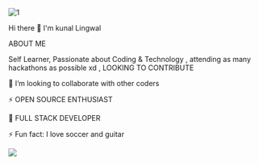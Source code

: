 
![1](https://user-images.githubusercontent.com/72959655/137020444-b901c4fd-df80-4384-96e3-0f646d70eab1.png)


Hi there 👋 I'm kunal Lingwal

ABOUT ME

Self Learner, Passionate about Coding & Technology ,  attending as many hackathons as possible xd , LOOKING TO CONTRIBUTE 


👯 I’m looking to collaborate with other coders

⚡️ OPEN SOURCE ENTHUSIAST 

🔭 FULL STACK DEVELOPER

⚡ Fun fact: I love soccer and guitar



<img src= "https://github-readme-stats.vercel.app/api?username=kunalcodes007&&show_icons=true&title_color=ffffff&icon_color=bb2acf&text_color=daf7dc&bg_color=151515">
